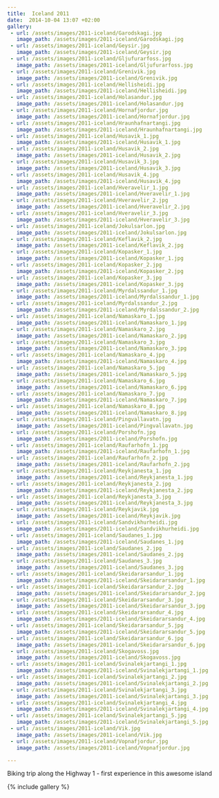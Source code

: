 ```yaml
---
title:  Iceland 2011
date:  2014-10-04 13:07 +02:00
gallery: 
 - url: /assets/images/2011-iceland/Garodskagi.jpg
   image_path: /assets/images/2011-iceland/Garodskagi.jpg
 - url: /assets/images/2011-iceland/Geysir.jpg
   image_path: /assets/images/2011-iceland/Geysir.jpg
 - url: /assets/images/2011-iceland/Gljufurarfoss.jpg
   image_path: /assets/images/2011-iceland/Gljufurarfoss.jpg
 - url: /assets/images/2011-iceland/Grenivik.jpg
   image_path: /assets/images/2011-iceland/Grenivik.jpg
 - url: /assets/images/2011-iceland/Hellisheidi.jpg
   image_path: /assets/images/2011-iceland/Hellisheidi.jpg
 - url: /assets/images/2011-iceland/Holasandur.jpg
   image_path: /assets/images/2011-iceland/Holasandur.jpg
 - url: /assets/images/2011-iceland/Hornafjordur.jpg
   image_path: /assets/images/2011-iceland/Hornafjordur.jpg
 - url: /assets/images/2011-iceland/Hraunhafnartangi.jpg
   image_path: /assets/images/2011-iceland/Hraunhafnartangi.jpg
 - url: /assets/images/2011-iceland/Husavik_1.jpg
   image_path: /assets/images/2011-iceland/Husavik_1.jpg
 - url: /assets/images/2011-iceland/Husavik_2.jpg
   image_path: /assets/images/2011-iceland/Husavik_2.jpg
 - url: /assets/images/2011-iceland/Husavik_3.jpg
   image_path: /assets/images/2011-iceland/Husavik_3.jpg
 - url: /assets/images/2011-iceland/Husavik_4.jpg
   image_path: /assets/images/2011-iceland/Husavik_4.jpg
 - url: /assets/images/2011-iceland/Hveravelir_1.jpg
   image_path: /assets/images/2011-iceland/Hveravelir_1.jpg
 - url: /assets/images/2011-iceland/Hveravelir_2.jpg
   image_path: /assets/images/2011-iceland/Hveravelir_2.jpg
 - url: /assets/images/2011-iceland/Hveravelir_3.jpg
   image_path: /assets/images/2011-iceland/Hveravelir_3.jpg
 - url: /assets/images/2011-iceland/Jokulsarlon.jpg
   image_path: /assets/images/2011-iceland/Jokulsarlon.jpg
 - url: /assets/images/2011-iceland/Keflavik_2.jpg
   image_path: /assets/images/2011-iceland/Keflavik_2.jpg
 - url: /assets/images/2011-iceland/Kopasker_1.jpg
   image_path: /assets/images/2011-iceland/Kopasker_1.jpg
 - url: /assets/images/2011-iceland/Kopasker_2.jpg
   image_path: /assets/images/2011-iceland/Kopasker_2.jpg
 - url: /assets/images/2011-iceland/Kopasker_3.jpg
   image_path: /assets/images/2011-iceland/Kopasker_3.jpg
 - url: /assets/images/2011-iceland/Myrdalssandur_1.jpg
   image_path: /assets/images/2011-iceland/Myrdalssandur_1.jpg
 - url: /assets/images/2011-iceland/Myrdalssandur_2.jpg
   image_path: /assets/images/2011-iceland/Myrdalssandur_2.jpg
 - url: /assets/images/2011-iceland/Namaskaro_1.jpg
   image_path: /assets/images/2011-iceland/Namaskaro_1.jpg
 - url: /assets/images/2011-iceland/Namaskaro_2.jpg
   image_path: /assets/images/2011-iceland/Namaskaro_2.jpg
 - url: /assets/images/2011-iceland/Namaskaro_3.jpg
   image_path: /assets/images/2011-iceland/Namaskaro_3.jpg
 - url: /assets/images/2011-iceland/Namaskaro_4.jpg
   image_path: /assets/images/2011-iceland/Namaskaro_4.jpg
 - url: /assets/images/2011-iceland/Namaskaro_5.jpg
   image_path: /assets/images/2011-iceland/Namaskaro_5.jpg
 - url: /assets/images/2011-iceland/Namaskaro_6.jpg
   image_path: /assets/images/2011-iceland/Namaskaro_6.jpg
 - url: /assets/images/2011-iceland/Namaskaro_7.jpg
   image_path: /assets/images/2011-iceland/Namaskaro_7.jpg
 - url: /assets/images/2011-iceland/Namaskaro_8.jpg
   image_path: /assets/images/2011-iceland/Namaskaro_8.jpg
 - url: /assets/images/2011-iceland/Pingvallavatn.jpg
   image_path: /assets/images/2011-iceland/Pingvallavatn.jpg
 - url: /assets/images/2011-iceland/Porshofn.jpg
   image_path: /assets/images/2011-iceland/Porshofn.jpg
 - url: /assets/images/2011-iceland/Raufarhofn_1.jpg
   image_path: /assets/images/2011-iceland/Raufarhofn_1.jpg
 - url: /assets/images/2011-iceland/Raufarhofn_2.jpg
   image_path: /assets/images/2011-iceland/Raufarhofn_2.jpg
 - url: /assets/images/2011-iceland/Reykjanesta_1.jpg
   image_path: /assets/images/2011-iceland/Reykjanesta_1.jpg
 - url: /assets/images/2011-iceland/Reykjanesta_2.jpg
   image_path: /assets/images/2011-iceland/Reykjanesta_2.jpg
 - url: /assets/images/2011-iceland/Reykjanesta_3.jpg
   image_path: /assets/images/2011-iceland/Reykjanesta_3.jpg
 - url: /assets/images/2011-iceland/Reykjavik.jpg
   image_path: /assets/images/2011-iceland/Reykjavik.jpg
 - url: /assets/images/2011-iceland/Sandvikhurheidi.jpg
   image_path: /assets/images/2011-iceland/Sandvikhurheidi.jpg
 - url: /assets/images/2011-iceland/Saudanes_1.jpg
   image_path: /assets/images/2011-iceland/Saudanes_1.jpg
 - url: /assets/images/2011-iceland/Saudanes_2.jpg
   image_path: /assets/images/2011-iceland/Saudanes_2.jpg
 - url: /assets/images/2011-iceland/Saudanes_3.jpg
   image_path: /assets/images/2011-iceland/Saudanes_3.jpg
 - url: /assets/images/2011-iceland/Skeidararsandur_1.jpg
   image_path: /assets/images/2011-iceland/Skeidararsandur_1.jpg
 - url: /assets/images/2011-iceland/Skeidararsandur_2.jpg
   image_path: /assets/images/2011-iceland/Skeidararsandur_2.jpg
 - url: /assets/images/2011-iceland/Skeidararsandur_3.jpg
   image_path: /assets/images/2011-iceland/Skeidararsandur_3.jpg
 - url: /assets/images/2011-iceland/Skeidararsandur_4.jpg
   image_path: /assets/images/2011-iceland/Skeidararsandur_4.jpg
 - url: /assets/images/2011-iceland/Skeidararsandur_5.jpg
   image_path: /assets/images/2011-iceland/Skeidararsandur_5.jpg
 - url: /assets/images/2011-iceland/Skeidararsandur_6.jpg
   image_path: /assets/images/2011-iceland/Skeidararsandur_6.jpg
 - url: /assets/images/2011-iceland/Skogavoss.jpg
   image_path: /assets/images/2011-iceland/Skogavoss.jpg
 - url: /assets/images/2011-iceland/Svinalekjartangi_1.jpg
   image_path: /assets/images/2011-iceland/Svinalekjartangi_1.jpg
 - url: /assets/images/2011-iceland/Svinalekjartangi_2.jpg
   image_path: /assets/images/2011-iceland/Svinalekjartangi_2.jpg
 - url: /assets/images/2011-iceland/Svinalekjartangi_3.jpg
   image_path: /assets/images/2011-iceland/Svinalekjartangi_3.jpg
 - url: /assets/images/2011-iceland/Svinalekjartangi_4.jpg
   image_path: /assets/images/2011-iceland/Svinalekjartangi_4.jpg
 - url: /assets/images/2011-iceland/Svinalekjartangi_5.jpg
   image_path: /assets/images/2011-iceland/Svinalekjartangi_5.jpg
 - url: /assets/images/2011-iceland/Vik.jpg
   image_path: /assets/images/2011-iceland/Vik.jpg
 - url: /assets/images/2011-iceland/Vopnafjordur.jpg
   image_path: /assets/images/2011-iceland/Vopnafjordur.jpg

---
```


Biking trip along the Highway 1 - first experience in this awesome island

{% include gallery %}
